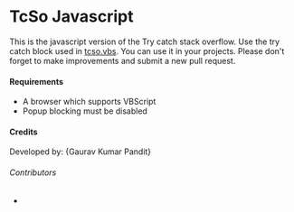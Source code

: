 # TcSo Javascript
This is the javascript version of the Try catch stack overflow. Use the try catch block used in [tcso.vbs](tcso.vbs). You can use it in your projects. Please don't forget to make  improvements and submit a new pull request.

#### Requirements
* A browser which supports VBScript
* Popup blocking must be disabled

#### Credits
Developed by: {Gaurav Kumar Pandit}

###### Contributors
* <!--{contributors-if-any}-->